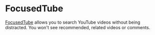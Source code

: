 # FocusedTube

[FocusedTube](https://focusedtube.com) allows you to search YouTube videos
without being distracted. You won't see recommended, related videos or
comments.
